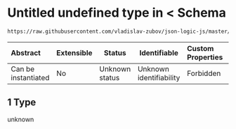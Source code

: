# Untitled undefined type in &lt; Schema

```txt
https://raw.githubusercontent.com/vladislav-zubov/json-logic-js/master/schemas/operators/numeric/less.json#/examples/1
```




| Abstract            | Extensible | Status         | Identifiable            | Custom Properties | Additional Properties | Access Restrictions | Defined In                                                        |
| :------------------ | ---------- | -------------- | ----------------------- | :---------------- | --------------------- | ------------------- | ----------------------------------------------------------------- |
| Can be instantiated | No         | Unknown status | Unknown identifiability | Forbidden         | Allowed               | none                | [less.json\*](operators/numeric/less.json "open original schema") |

## 1 Type

unknown
